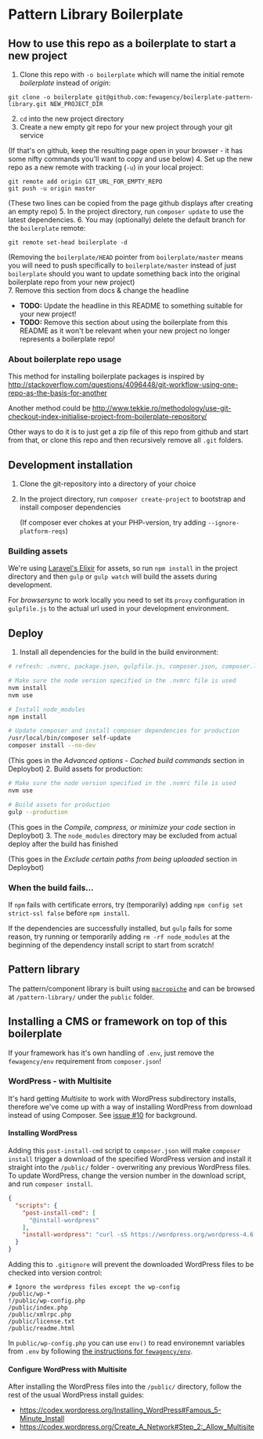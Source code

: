 # Pattern Library Boilerplate

## How to use this repo as a boilerplate to start a new project
1. Clone this repo with `-o boilerplate` which will name the initial remote *boilerplate* instead of *origin*:
  
  ``` shell
  git clone -o boilerplate git@github.com:fewagency/boilerplate-pattern-library.git NEW_PROJECT_DIR
  ```
  
2. `cd` into the new project directory
3. Create a new empty git repo for your new project through your git service 
  
  (If that's on github, keep the resulting page open in your browser -
  it has some nifty commands you'll want to copy and use below)
4. Set up the new repo as a new remote with tracking (`-u`) in your local project:
  
  ``` shell
  git remote add origin GIT_URL_FOR_EMPTY_REPO
  git push -u origin master
  ```
  
  (These two lines can be copied from the page github displays after creating an empty repo)
5. In the project directory, run `composer update` to use the latest dependencies.
6. You may (optionally) delete the default branch for the `boilerplate` remote:
  
  ``` shell
  git remote set-head boilerplate -d
  ```
  
  (Removing the `boilerplate/HEAD` pointer from `boilerplate/master` means you will need to push specifically to
  `boilerplate/master` instead of just `boilerplate` should you want to update something back into the original 
  boilerplate repo from your new project)  
7. Remove this section from docs & change the headline
  - **TODO:** Update the headline in this README to something suitable for your new project!
  - **TODO:** Remove this section about using the boilerplate from this README
    as it won't be relevant when your new project no longer represents a boilerplate repo!  

### About boilerplate repo usage
This method for installing boilerplate packages is inspired by
http://stackoverflow.com/questions/4096448/git-workflow-using-one-repo-as-the-basis-for-another

Another method could be
http://www.tekkie.ro/methodology/use-git-checkout-index-initialise-project-from-boilerplate-repository/

Other ways to do it is to just get a zip file of this repo from github and start from that,
or clone this repo and then recursively remove all `.git` folders.

## Development installation
1. Clone the git-repository into a directory of your choice
2. In the project directory, run `composer create-project` to bootstrap and install composer dependencies
  
    (If composer ever chokes at your PHP-version, try adding `--ignore-platform-reqs`)

### Building assets
We're using [Laravel's Elixir](http://laravel.com/docs/elixir) for assets, so run `npm install` in the project directory
and then `gulp` or `gulp watch` will build the assets during development.

For *browsersync* to work locally you need to set its `proxy` configuration in `gulpfile.js` to the
actual url used in your development environment.

## Deploy
1. Install all dependencies for the build in the build environment:
  
  ``` bash
  # refresh: .nvmrc, package.json, gulpfile.js, composer.json, composer.lock
  
  # Make sure the node version specified in the .nvmrc file is used
  nvm install
  nvm use
  
  # Install node_modules
  npm install
  
  # Update composer and install composer dependencies for production
  /usr/local/bin/composer self-update
  composer install --no-dev
  ```
  
  (This goes in the *Advanced options* - *Cached build commands* section in Deploybot)
2. Build assets for production:

  ``` bash
  # Make sure the node version specified in the .nvmrc file is used
  nvm use
  
  # Build assets for production
  gulp --production
  ```

  (This goes in the *Compile, compress, or minimize your code* section in Deploybot)
3. The `node_modules` directory may be excluded from actual deploy after the build has finished

  (This goes in the *Exclude certain paths from being uploaded* section in Deploybot)

### When the build fails...

If `npm` fails with certificate errors, try (temporarily) adding `npm config set strict-ssl false` before `npm install`.  

If the dependencies are successfully installed, but `gulp` fails for some reason,
try running or temporarily adding `rm -rf node_modules` at the beginning of the dependency install script
to start from scratch!

## Pattern library
The pattern/component library is built using [`macropiche`](https://github.com/fewagency/macropiche)
and can be browsed at `/pattern-library/` under the `public` folder.

## Installing a CMS or framework on top of this boilerplate

If your framework has it's own handling of `.env`, just remove the `fewagency/env` requirement from `composer.json`!

### WordPress - with Multisite
It's hard getting *Multisite* to work with WordPress subdirectory installs,
therefore we've come up with a way of installing WordPress from download instead of using Composer.
See [issue #10](https://github.com/fewagency/boilerplate-pattern-library/issues/10) for background.

#### Installing WordPress
Adding this `post-install-cmd` script to `composer.json` will make `composer install` trigger a download of the
specified WordPress version and install it straight into the `/public/` folder - overwriting any previous WordPress files.
To update WordPress, change the version number in the download script, and run `composer install`. 

``` json
{
  "scripts": {
    "post-install-cmd": [
      "@install-wordpress"
    ],
    "install-wordpress": "curl -sS https://wordpress.org/wordpress-4.6.1.tar.gz | tar --strip-components=1 -xz -C public"
  }
}
```

Adding this to `.gitignore` will prevent the downloaded WordPress files to be checked into version control:

``` gitignore
# Ignore the wordpress files except the wp-config
/public/wp-*
!/public/wp-config.php
/public/index.php
/public/xmlrpc.php
/public/license.txt
/public/readme.html
```

In `public/wp-config.php` you can use `env()` to read environemnt variables from `.env`
by following [the instructions for `fewagency/env`](https://github.com/fewagency/env). 

#### Configure WordPress with Multisite
After installing the WordPress files into the `/public/` directory, follow the rest of the usual WordPress install guides:

- https://codex.wordpress.org/Installing_WordPress#Famous_5-Minute_Install
- https://codex.wordpress.org/Create_A_Network#Step_2:_Allow_Multisite

